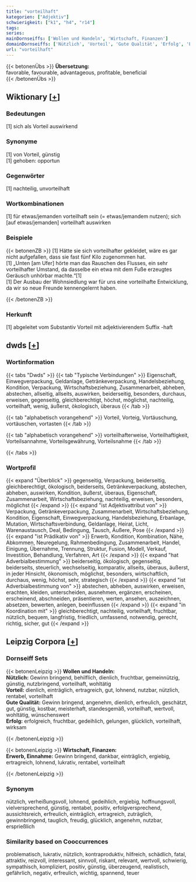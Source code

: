 ```yaml
---
title: "vorteilhaft"
kategorien: ["Adjektiv"]
schwierigkeit: ["k1", "h4", "r14"]
tags:
series:
mainDornseiffs: ['Wollen und Handeln', 'Wirtschaft, Finanzen']
domainDornseiffs: ['Nützlich', 'Vorteil', 'Gute Qualität', 'Erfolg', 'Erwerb, Einnahme']
url: "vorteilhaft"
---
```


{{< betonenÜbs >}}
**Übersetzung:**  
favorable, favourable, advantageous, profitable, beneficial  
{{< /betonenÜbs >}}

## Wiktionary [[+](https://de.wiktionary.org/wiki/vorteilhaft)]

### Bedeutungen
[1] sich als Vorteil auswirkend  

### Synonyme
[1] von Vorteil, günstig  
[1] gehoben: opportun  

### Gegenwörter
[1] nachteilig, unvorteilhaft  

### Wortkombinationen
[1] für etwas/jemanden vorteilhaft sein (= etwas/jemandem nutzen); sich [auf etwas/jemanden] vorteilhaft auswirken  

### Beispiele
{{< betonenZB >}}
[1] Hätte sie sich vorteilhafter gekleidet, wäre es gar nicht aufgefallen, dass sie fast fünf Kilo zugenommen hat.  
[1] „Unten [am Ufer] hörte man das Rauschen des Flusses, ein sehr vorteilhafter Umstand, da dasselbe ein etwa mit dem Fuße erzeugtes Geräusch unhörbar machte.“[1]  
[1] Der Ausbau der Wohnsiedlung war für uns eine vorteilhafte Entwicklung, da wir so neue Freunde kennengelernt haben.  

{{< /betonenZB >}}
### Herkunft
[1] abgeleitet vom Substantiv Vorteil mit adjektivierendem Suffix -haft  



## dwds [[+](https://www.dwds.de/wb/vorteilhaft)]

### Wortinformation
{{< tabs "Dwds" >}}
{{< tab "Typische Verbindungen" >}}
Eigenschaft, Einwegverpackung, Geldanlage, Getränkeverpackung, Handelsbeziehung, Kondition, Verpackung, Wirtschaftsbeziehung, Zusammenarbeit, abheben, abstechen, allseitig, allseits, auswirken, beiderseitig, besonders, durchaus, erweisen, gegenseitig, gleichberechtigt, höchst, möglichst, nachteilig, vorteilhaft, wenig, äußerst, ökologisch, überaus
{{< /tab >}}

{{< tab "alphabetisch vorangehend" >}}
Vorteil, Vorteig, Vortäuschung, vortäuschen, vortasten
{{< /tab >}}

{{< tab "alphabetisch vorangehend" >}}
vorteilhafterweise, Vorteilhaftigkeit, Vorteilsannahme, Vorteilsgewährung, Vorteilsnahme
{{< /tab >}}

{{< /tabs >}}

### Wortprofil
{{< expand "Überblick" >}} gegenseitig, Verpackung, beiderseitig, gleichberechtigt, ökologisch, beiderseits, Getränkeverpackung, abstechen, abheben, auswirken, Kondition, äußerst, überaus, Eigenschaft, Zusammenarbeit, Wirtschaftsbeziehung, nachteilig, erweisen, besonders, möglichst {{< /expand >}}
{{< expand "ist Adjektivattribut von" >}} Verpackung, Getränkeverpackung, Zusammenarbeit, Wirtschaftsbeziehung, Kondition, Eigenschaft, Einwegverpackung, Handelsbeziehung, Erbanlage, Mutation, Wirtschaftsverbindung, Geldanlage, Heirat, Licht, Warenaustausch, Deal, Bedingung, Tausch, Äußere, Pose {{< /expand >}}
{{< expand "ist Prädikativ von" >}} Erwerb, Kondition, Kombination, Nähe, Abkommen, Neuregelung, Rahmenbedingung, Zusammenarbeit, Handel, Einigung, Übernahme, Trennung, Struktur, Fusion, Modell, Verkauf, Investition, Behandlung, Verfahren, Art {{< /expand >}}
{{< expand "hat Adverbialbestimmung" >}} beiderseitig, ökologisch, gegenseitig, beiderseits, steuerlich, wechselseitig, komparativ, allseits, überaus, äußerst, in jeder Hinsicht, ökonomisch, möglichst, besonders, wirtschaftlich, durchaus, wenig, höchst, sehr, strategisch {{< /expand >}}
{{< expand "ist Adverbialbestimmung von" >}} abstechen, abheben, auswirken, erweisen, erachten, kleiden, unterscheiden, ausnehmen, ergänzen, erscheinen, erscheinend, abschneiden, präsentieren, werten, ansehen, auszeichnen, absetzen, bewerten, anlegen, beeinflussen {{< /expand >}}
{{< expand "in Koordination mit" >}} gleichberechtigt, nachteilig, vorteilhaft, fruchtbar, nützlich, bequem, langfristig, friedlich, umfassend, notwendig, gerecht, richtig, sicher, gut {{< /expand >}}

## Leipzig Corpora [[+](https://corpora.uni-leipzig.de/en/res?word=vorteilhaft&corpusId=deu_newscrawl-public_2018)]

### Dornseiff Sets
{{< betonenLeipzig >}}
**Wollen und Handeln:**  
**Nützlich:** Gewinn bringend, behilflich, dienlich, fruchtbar, gemeinnützig, günstig, nutzbringend, vorteilhaft, wohltätig  
**Vorteil:** dienlich, einträglich, ertragreich, gut, lohnend, nutzbar, nützlich, rentabel, vorteilhaft  
**Gute Qualität:** Gewinn bringend, angenehm, dienlich, erfreulich, geschätzt, gut, günstig, kostbar, meisterhaft, standesgemäß, vorteilhaft, wertvoll, wohltätig, wünschenswert  
**Erfolg:** erfolgreich, fruchtbar, gedeihlich, gelungen, glücklich, vorteilhaft, wirksam  

{{< /betonenLeipzig >}}


{{< betonenLeipzig >}}
**Wirtschaft, Finanzen:**  
**Erwerb, Einnahme:** Gewinn bringend, dankbar, einträglich, ergiebig, ertragreich, lohnend, lukrativ, rentabel, vorteilhaft  

{{< /betonenLeipzig >}}

### Synonym
nützlich, verheißungsvoll, lohnend, gedeihlich, ergiebig, hoffnungsvoll, vielversprechend, günstig, rentabel, positiv, erfolgversprechend, aussichtsreich, erfreulich, einträglich, ertragreich, zuträglich, gewinnbringend, tauglich, freudig, glücklich, angenehm, nutzbar, ersprießlich


### Similarity based on Cooccurrences
problematisch, lukrativ, nützlich, kontraproduktiv, hilfreich, schädlich, fatal, attraktiv, reizvoll, interessant, sinnvoll, riskant, relevant, wertvoll, schwierig, sympathisch, kompliziert, positiv, günstig, überzeugend, realistisch, gefährlich, negativ, erfreulich, wichtig, spannend, teuer

